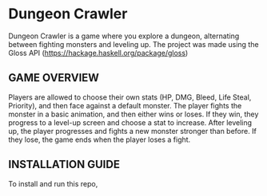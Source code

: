 # Dungeon Crawler

Dungeon Crawler is a game where you explore a dungeon, alternating between fighting monsters and leveling up. The project was made using the Gloss API (https://hackage.haskell.org/package/gloss)

## GAME OVERVIEW
Players are allowed to choose their own stats (HP, DMG, Bleed, Life Steal, Priority), and then face against a default monster.
The player fights the monster in a basic animation, and then either wins or loses. 
If they win, they progress to a level-up screen and choose a stat to increase. After leveling up, the player progresses and fights a new monster stronger than before. 
If they lose, the game ends when the player loses a fight. 

## INSTALLATION GUIDE
To install and run this repo,